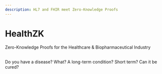 ```yaml
---
description: HL7 and FHIR meet Zero-Knowledge Proofs
---
```


# HealthZK

Zero-Knowledge Proofs for the Healthcare & Biopharmaceutical Industry

\
Do you have a disease?  What?  A long-term condition?  Short term?  Can it be cured?

